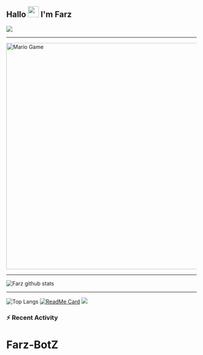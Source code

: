 ## Hallo <img src="https://github.com/TheDudeThatCode/TheDudeThatCode/blob/master/Assets/Hi.gif" width="29px"> I'm Farz
<img align="center" height="auto" src="https://telegra.ph/file/a3f2d5a307f97715d0f8e.jpg/u/55822959?s=460&u=98e06e04babbf38abadbcef21413060992a40d71&v=4"/>

___


<img src="https://github.com/TheDudeThatCode/TheDudeThatCode/blob/master/Assets/Mario_Gameplay.gif" alt="Mario Game" width="600" />

___

![Farz github stats](https://github-readme-stats.vercel.app/api?username=Farz&show_icons=true&theme=buefy&show_owner=true)
___

![Top Langs](https://github-readme-stats.vercel.app/api/top-langs/?username=Farz&theme=buefy)
[![ReadMe Card](https://github-readme-stats.vercel.app/api/pin/?username=Farz&repo=Farz-Bot&theme=buefy)](https://github.com/mhankbarbar/termux-wabot)
![](https://github-profile-trophy.vercel.app/?username=Farz&row=2&column=3)

### :zap: Recent Activity


# Farz-BotZ
